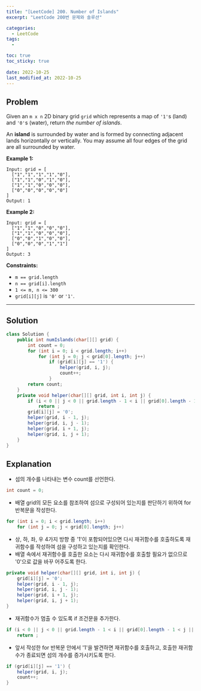 ```yaml
---
title: "[LeetCode] 200. Number of Islands"
excerpt: "LeetCode 200번 문제와 솔루션"

categories:
  - LeetCode
tags:
  - 

toc: true
toc_sticky: true
 
date: 2022-10-25
last_modified_at: 2022-10-25
---
```

## **Problem**
Given an `m x n` 2D binary grid `grid` which represents a map of `'1'`s (land) and `'0'`s (water), return *the number of islands*.

An **island** is surrounded by water and is formed by connecting adjacent lands horizontally or vertically. You may assume all four edges of the grid are all surrounded by water.

**Example 1:**
```
Input: grid = [
  ["1","1","1","1","0"],
  ["1","1","0","1","0"],
  ["1","1","0","0","0"],
  ["0","0","0","0","0"]
]
Output: 1
```
**Example 2:**
```
Input: grid = [
  ["1","1","0","0","0"],
  ["1","1","0","0","0"],
  ["0","0","1","0","0"],
  ["0","0","0","1","1"]
]
Output: 3
```
**Constraints:**
- `m == grid.length`
- `n == grid[i].length`
- `1 <= m, n <= 300`
- `grid[i][j]` is `'0'` or `'1'`.

---
## **Solution**
```java
class Solution {
    public int numIslands(char[][] grid) {
        int count = 0;
        for (int i = 0; i < grid.length; i++)
            for (int j = 0; j < grid[0].length; j++)
                if (grid[i][j] == '1') {
                    helper(grid, i, j);
                    count++;
                }
        return count;
    }
    private void helper(char[][] grid, int i, int j) {
        if (i < 0 || j < 0 || grid.length - 1 < i || grid[0].length - 1 < j || grid[i][j] == '0')
            return ;
        grid[i][j] = '0';
        helper(grid, i - 1, j);
        helper(grid, i, j - 1);
        helper(grid, i + 1, j);
        helper(grid, i, j + 1);
    }
}
```
## **Explanation**
- 섬의 개수를 나타내는 변수 count를 선언한다.
```java
int count = 0;
```
- 배열 grid의 모든 요소를 참조하여 섬으로 구성되어 있는지를 판단하기 위하여 for 반복문을 작성한다.
```java
for (int i = 0; i < grid.length; i++)
    for (int j = 0; j < grid[0].length; j++)
```
- 상, 하, 좌, 우 4가지 방향 중 '1'이 포함되어있으면 다시 재귀함수를 호출하도록 재귀함수를 작성하여 섬을 구성하고 있는지를 확인한다.
- 배열 속에서 재귀함수를 호출한 요소는 다시 재귀함수를 호출할 필요가 없으므로 '0'으로 값을 바꾸 어주도록 한다.
```java
private void helper(char[][] grid, int i, int j) {
    grid[i][j] = '0';
    helper(grid, i - 1, j);
    helper(grid, i, j - 1);
    helper(grid, i + 1, j);
    helper(grid, i, j + 1);
}
```
- 재귀함수가 멈출 수 있도록 if 조건문을 추가한다.
```java
if (i < 0 || j < 0 || grid.length - 1 < i || grid[0].length - 1 < j || grid[i][j] == '0')
    return ;
```
- 앞서 작성한 for 반복문 안에서 '1'을 발견하면 재귀함수를 호출하고, 호출한 재귀함수가 종료되면 섬의 개수를 증가시키도록 한다.
```java
if (grid[i][j] == '1') {
    helper(grid, i, j);
    count++;
}
```